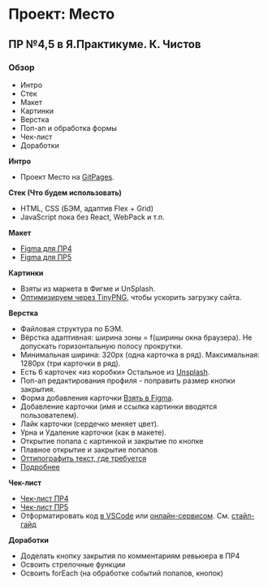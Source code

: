 # Проект: Место
## ПР №4,5 в Я.Практикуме. К. Чистов

### Обзор
* Интро
* Стек
* Макет
* Картинки
* Верстка
* Поп-ап и обработка формы
* Чек-лист
* Доработки


**Интро**
* Проект Место на [GitPages](https://kirillchistov.github.io/mesto/index.html).


**Стек (Что будем использовать)**
- HTML, CSS (БЭМ, адаптив Flex + Grid)
- JavaScript пока без React, WebPack и т.п.

**Макет**
* [Figma для ПР4](https://www.figma.com/file/2cn9N9jSkmxD84oJik7xL7/JavaScript.-Sprint-4?node-id=0%3A1)
* [Figma для ПР5](https://www.figma.com/file/bjyvbKKJN2naO0ucURl2Z0/JavaScript.-Sprint-5?node-id=0%3A1)

**Картинки**
* Взяты из маркета в Фигме и UnSplash.
* [Оптимизируем через TinyPNG](https://tinypng.com/), чтобы ускорить загрузку сайта.

**Верстка**
* Файловая структура по БЭМ.
* Вёрстка адаптивная: ширина зоны = f(ширины окна браузера). Не допускать горизонтальную полосу прокрутки. 
* Минимальная ширина: 320px (одна карточка в ряд). Максимальная: 1280px (три карточки в ряд).
* Есть 6 карточек «из коробки» Остальное из [Unsplash](https://unsplash.com/collections/8749236/russia).
* Поп-ап редактирования профиля - поправить размер кнопки закрытия.
* Форма добавления карточки [Взять в Figma](https://www.figma.com/file/bjyvbKKJN2naO0ucURl2Z0/JavaScript.-Sprint-5?node-id=0%3A1).
* Добавление карточки (имя и ссылка картинки вводятся пользователем).
* Лайк карточки (сердечко меняет цвет).
* Урна и Удаление карточки (как в макете).
* Открытие попапа с картинкой и закрытие по кнопке
* Плавное открытие и закрытие попапов
* [Оттипографить текст, где требуется](https://www.artlebedev.ru/typograf/)
* [Подробнее](https://practicum.yandex.ru/learn/web/courses/35d951a1-b62c-4a96-96ac-a8118657fad0/sprints/16600/topics/d60394db-0f4a-4c6e-bede-9bb46bf7d968/lessons/60e3a5ca-91ae-4c7c-bb78-1d25a001e9d6/)

**Чек-лист**
* [Чек-лист ПР4](https://code.s3.yandex.net/web-developer/checklists-pdf/new-program/checklist-4.pdf)
* [Чек-лист ПР5](https://code.s3.yandex.net/web-developer/checklists-pdf/new-program/checklist-5.pdf)
* Отформатировать код [в VSCode](https://codengineering.ru/q/how-do-you-format-code-in-visual-studio-code-vscode-27090) или [онлайн-сервисом](https://webformatter.com/). См. [стайл-гайд](https://code.s3.yandex.net/frontend-developer/landings/layout-design-rules/index.html)

**Доработки**
* Доделать кнопку закрытия по комментариям ревьюера в ПР4
* Освоить стрелочные функции
* Освоить forEach (на обработке событий попапов, кнопок)
